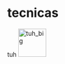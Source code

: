 # tecnicas

tuh
<img width="64" alt="tuh_big" src="https://github.com/user-attachments/assets/0dbbad8a-5890-4b38-a84d-5e5fdd38de9e" />
